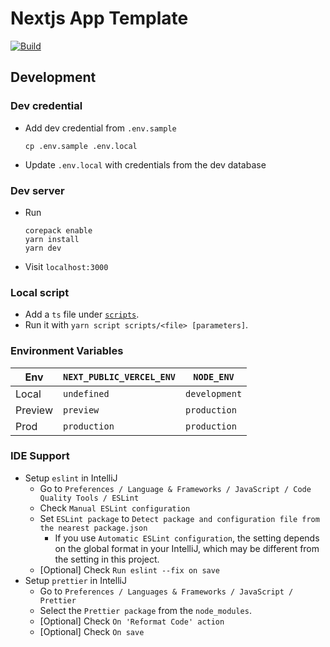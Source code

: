 # Nextjs App Template

[![Build](https://github.com/tuliren/nextjs-app-template/actions/workflows/build.yaml/badge.svg)](https://github.com/tuliren/nextjs-app-template/actions/workflows/build.yaml)

## Development

### Dev credential

- Add dev credential from `.env.sample`
  ```
  cp .env.sample .env.local
  ```
- Update `.env.local` with credentials from the dev database

### Dev server

- Run
  ```
  corepack enable
  yarn install
  yarn dev
  ```
- Visit `localhost:3000`

### Local script

- Add a `ts` file under [`scripts`](./scripts).
- Run it with `yarn script scripts/<file> [parameters]`.

### Environment Variables

| Env     | `NEXT_PUBLIC_VERCEL_ENV` | `NODE_ENV`    |
|---------|--------------------------|---------------|
| Local   | `undefined`              | `development` |
| Preview | `preview`                | `production`  |
| Prod    | `production`             | `production`  |

### IDE Support

- Setup `eslint` in IntelliJ
    - Go to `Preferences / Language & Frameworks / JavaScript / Code Quality Tools / ESLint`
    - Check `Manual ESLint configuration`
    - Set `ESLint package` to `Detect package and configuration file from the nearest package.json`
        - If you use `Automatic ESLint configuration`, the setting depends on the global format in
          your IntelliJ, which may be different from the setting in this project.
    - [Optional] Check `Run eslint --fix on save`
- Setup `prettier` in IntelliJ
    - Go to `Preferences / Languages & Frameworks / JavaScript / Prettier`
    - Select the `Prettier package` from the `node_modules`.
    - [Optional] Check `On 'Reformat Code' action`
    - [Optional] Check `On save`
